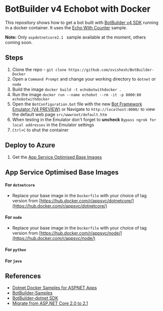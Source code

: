 # BotBuilder v4 Echobot with Docker
This repository shows how to get a bot built with [BotBuilder v4 SDK](https://github.com/Microsoft/BotBuilder) running in a docker container. It uses the [Echo With Counter](https://github.com/Microsoft/BotBuilder-Samples/tree/master/samples/csharp_dotnetcore/02.echo-with-counter) sample.

**Note:** Only `aspdotnetcore2.1 ` sample available at the moment, others coming soon.

## Steps
1. Clone the repo - `git clone https://github.com/ovishesh/BotBuilder-Docker`
1. Open a `Command Prompt` and change your working directory to `dotnet` or `node`
1. Build the image `docker build -t echobotwithdocker .`
1. Run the image `docker run --name echobot --rm -it -p 8000:80 echobotwithdocker`
1. Open the `BotConfiguration.bot` file with the new [Bot Framework Emulator (V4 PREVIEW)](https://github.com/Microsoft/BotFramework-Emulator) or Navigate to `http://localhost:8000/` to view the default web page `src/wwwroot/default.htm`
1. When testing in the Emulator don't forget to **uncheck** `Bypass ngrok for local addresses` in the Emulator settings
1. `Ctrl+C` to shut the container

## Deploy to Azure

1. Get the [App Service Optimised Base Images](App-Service-Optimised-Base-Images)

## App Service Optimised Base Images

#### For `dotnetcore` 
- Replace your base image in the `Dockerfile` with your choice of tag version from [https://hub.docker.com/r/appsvc/dotnetcore/](https://hub.docker.com/r/appsvc/dotnetcore/)

#### For `node`
- Replace your base image in the `Dockerfile` with your choice of tag version from [https://hub.docker.com/r/appsvc/node/](https://hub.docker.com/r/appsvc/node/)

#### For `python`

#### For `java`

## References
- [Dotnet Docker Samples for ASPNET Apps](https://github.com/dotnet/dotnet-docker/tree/master/samples/aspnetapp)
- [BotBuilder-Samples](https://github.com/Microsoft/BotBuilder-Samples/tree/master/samples/csharp_dotnetcore/02.echo-with-counter)
- [BotBuilder-dotnet SDK](https://github.com/microsoft/botbuilder-dotnet)
- [Migrate from ASP.NET Core 2.0 to 2.1](https://docs.microsoft.com/en-us/aspnet/core/migration/20_21?view=aspnetcore-2.1)